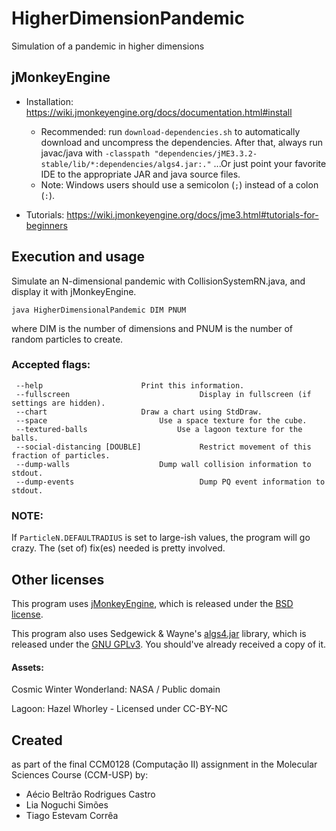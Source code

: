 # HigherDimensionPandemic
Simulation of a pandemic in higher dimensions

## jMonkeyEngine

* Installation: https://wiki.jmonkeyengine.org/docs/documentation.html#install
  * Recommended: run `download-dependencies.sh` to automatically download and uncompress the dependencies. After that, always run javac/java with `-classpath "dependencies/jME3.3.2-stable/lib/*:dependencies/algs4.jar:."`
    ...Or just point your favorite IDE to the appropriate JAR and java source files.
  * Note: Windows users should use a semicolon (`;`) instead of a colon (`:`).

* Tutorials: https://wiki.jmonkeyengine.org/docs/jme3.html#tutorials-for-beginners

## Execution and usage

Simulate an N-dimensional pandemic with CollisionSystemRN.java, 
and display it with jMonkeyEngine. 

  `java HigherDimensionalPandemic DIM PNUM`

where DIM is the number of dimensions and PNUM is the number of random 
particles to create. 

### Accepted flags:  
 ```
  --help          			  Print this information.
  --fullscreen                             Display in fullscreen (if settings are hidden).
  --chart          			  Draw a chart using StdDraw. 
  --space           	   		  Use a space texture for the cube. 
  --textured-balls         	          Use a lagoon texture for the balls.
  --social-distancing [DOUBLE]             Restrict movement of this fraction of particles. 
  --dump-walls         		 	  Dump wall collision information to stdout.
  --dump-events                            Dump PQ event information to stdout.
 ```

### NOTE: 

If `ParticleN.DEFAULTRADIUS` is set to large-ish values, the program will go crazy. The (set of) fix(es) needed is pretty involved.

## Other licenses
This program uses [jMonkeyEngine](https://wiki.jmonkeyengine.org/docs/documentation.html), which is released under the [BSD license](https://wiki.jmonkeyengine.org/docs/bsd_license.html).

This program also uses Sedgewick & Wayne's [algs4.jar](https://algs4.cs.princeton.edu/code/) library, which is released under the [GNU GPLv3](http://www.gnu.org/copyleft/gpl.html). You should've already received a copy of it.

#### Assets:
Cosmic Winter Wonderland: NASA / Public domain

Lagoon: Hazel Whorley - Licensed under CC-BY-NC

## Created
as part of the final CCM0128 (Computação II) assignment in the Molecular Sciences Course (CCM-USP) by:
* Aécio Beltrão Rodrigues Castro
* Lia Noguchi Simões
* Tiago Estevam Corrêa

